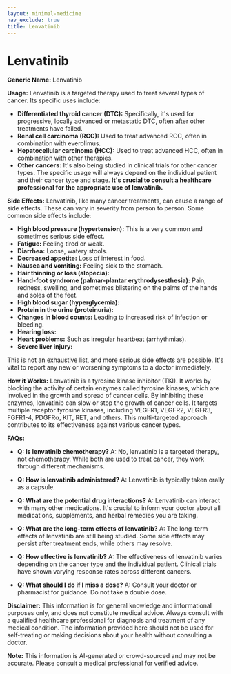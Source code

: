 ```yaml
---
layout: minimal-medicine
nav_exclude: true
title: Lenvatinib
---
```


# Lenvatinib

**Generic Name:** Lenvatinib

**Usage:** Lenvatinib is a targeted therapy used to treat several types of cancer.  Its specific uses include:

* **Differentiated thyroid cancer (DTC):**  Specifically, it's used for progressive, locally advanced or metastatic DTC, often after other treatments have failed.
* **Renal cell carcinoma (RCC):**  Used to treat advanced RCC, often in combination with everolimus.
* **Hepatocellular carcinoma (HCC):** Used to treat advanced HCC, often in combination with other therapies.
* **Other cancers:**  It's also being studied in clinical trials for other cancer types.  The specific usage will always depend on the individual patient and their cancer type and stage.  **It's crucial to consult a healthcare professional for the appropriate use of lenvatinib.**

**Side Effects:** Lenvatinib, like many cancer treatments, can cause a range of side effects.  These can vary in severity from person to person. Some common side effects include:

* **High blood pressure (hypertension):**  This is a very common and sometimes serious side effect.
* **Fatigue:** Feeling tired or weak.
* **Diarrhea:** Loose, watery stools.
* **Decreased appetite:** Loss of interest in food.
* **Nausea and vomiting:** Feeling sick to the stomach.
* **Hair thinning or loss (alopecia):**
* **Hand-foot syndrome (palmar-plantar erythrodysesthesia):** Pain, redness, swelling, and sometimes blistering on the palms of the hands and soles of the feet.
* **High blood sugar (hyperglycemia):**
* **Protein in the urine (proteinuria):**
* **Changes in blood counts:** Leading to increased risk of infection or bleeding.
* **Hearing loss:**
* **Heart problems:**  Such as irregular heartbeat (arrhythmias).
* **Severe liver injury:**


This is not an exhaustive list, and more serious side effects are possible.  It's vital to report any new or worsening symptoms to a doctor immediately.

**How it Works:** Lenvatinib is a tyrosine kinase inhibitor (TKI).  It works by blocking the activity of certain enzymes called tyrosine kinases, which are involved in the growth and spread of cancer cells. By inhibiting these enzymes, lenvatinib can slow or stop the growth of cancer cells.  It targets multiple receptor tyrosine kinases, including VEGFR1, VEGFR2, VEGFR3, FGFR1-4, PDGFRα, KIT, RET, and others.  This multi-targeted approach contributes to its effectiveness against various cancer types.

**FAQs:**

* **Q: Is lenvatinib chemotherapy?** A: No, lenvatinib is a targeted therapy, not chemotherapy. While both are used to treat cancer, they work through different mechanisms.

* **Q: How is lenvatinib administered?** A: Lenvatinib is typically taken orally as a capsule.

* **Q: What are the potential drug interactions?** A: Lenvatinib can interact with many other medications. It's crucial to inform your doctor about all medications, supplements, and herbal remedies you are taking.

* **Q: What are the long-term effects of lenvatinib?** A:  The long-term effects of lenvatinib are still being studied.  Some side effects may persist after treatment ends, while others may resolve.

* **Q: How effective is lenvatinib?** A: The effectiveness of lenvatinib varies depending on the cancer type and the individual patient.  Clinical trials have shown varying response rates across different cancers.

* **Q:  What should I do if I miss a dose?** A: Consult your doctor or pharmacist for guidance. Do not take a double dose.


**Disclaimer:** This information is for general knowledge and informational purposes only, and does not constitute medical advice.  Always consult with a qualified healthcare professional for diagnosis and treatment of any medical condition.  The information provided here should not be used for self-treating or making decisions about your health without consulting a doctor.


**Note:** This information is AI-generated or crowd-sourced and may not be accurate. Please consult a medical professional for verified advice.